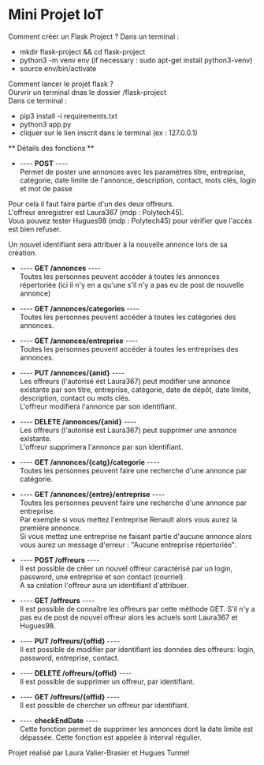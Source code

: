 # Mini Projet IoT
  
Comment créer un Flask Project ? 
Dans un terminal : 
* mkdir flask-project && cd flask-project 
* python3 -m venv env (if necessary : sudo apt-get install python3-venv)
* source env/bin/activate 
  
Comment lancer le projet flask ?  
Ourvrir un terminal dnas le dossier /flask-project  
Dans ce terminal :  
* pip3 install -i requirements.txt  
* python3 app.py  
* cliquer sur le lien inscrit dans le terminal (ex : 127.0.0.1)  
  
** Détails des fonctions **  
  
* ---- **POST** ----   
Permet de poster une annonces avec les paramètres titre, entreprise, catégorie, date limite de l'annonce, description, contact, mots clés, login et mot de passe  
  
Pour cela il faut faire partie d'un des deux offreurs.  
L'offreur enregistrer est Laura367 (mdp : Polytech45).  
Vous pouvez tester Hugues98 (mdp : Polytech45) pour vérifier que l'accès est bien refuser.  
  
Un nouvel identifiant sera attribuer à la nouvelle annonce lors de sa création.  
  
* ---- **GET /annonces** ----   
Toutes les personnes peuvent accéder à toutes les annonces répertoriée (ici il n'y en a qu'une s'il n'y a pas eu de post de nouvelle annonce)  
  

* ---- **GET /annonces/categories** ----   
Toutes les personnes peuvent accéder à toutes les catégories des annonces.  
  
* ---- **GET /annonces/entreprise** ----   
Toutes les personnes peuvent accéder à toutes les entreprises des annonces.  
  

* ---- **PUT /annonces/{anid}** ----   
Les offreurs (l'autorisé est Laura367) peut modifier une annonce existante par son titre, entreprise, catégorie, date de dépôt, date limite, description, contact ou mots clés.  
L'offreur modifiera l'annonce par son identifiant.  
  

* ---- **DELETE /annonces/{anid}** ----   
Les offreurs (l'autorisé est Laura367) peut supprimer une annonce existante.  
L'offreur supprimera l'annonce par son identifiant.  
  

* ---- **GET /annonces/{catg}/categorie** ----   
Toutes les personnes peuvent faire une recherche d'une annonce par catégorie.  
  

* ---- **GET /annonces/{entre}/entreprise** ----   
Toutes les personnes peuvent faire une recherche d'une annonce par entreprise.  
Par exemple si vous mettez l'entreprise Renault alors vous aurez la première annonce.  
Si vous mettez une entreprise ne faisant partie d'aucune annonce alors vous aurez un message d'erreur : "Aucune entreprise répertoriée".  
  

* ---- **POST /offreurs** ----   
Il est possible de créer un nouvel offreur caractérisé par un login, password, une entreprise et son contact (courriel).  
A sa création l'offreur aura un identifiant d'attribuer.  
  

* ---- **GET /offreurs** ----   
Il est possible de connaître les offreurs par cette méthode GET. S'il n'y a pas eu de post de nouvel offreur alors les actuels sont Laura367 et Hugues98.  
  

* ---- **PUT /offreurs/{offid}** ----   
Il est possible de modifier par identifiant les données des offreurs: login, password, entreprise, contact.  
  
* ---- **DELETE /offreurs/{offid}** ----   
Il est possible de supprimer un offreur, par identifiant.  
  
* ---- **GET /offreurs/{offid}** ----   
Il est possible de chercher un offreur par identifiant.  
  
* ---- **checkEndDate** ----   
Cette fonction permet de supprimer les annonces dont la date limite est dépassée. Cette fonction est appelée à interval régulier.  
  
Projet réalisé par Laura Valier-Brasier et Hugues Turmel  
